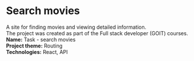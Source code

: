 # Search movies
A site for finding movies and viewing detailed information.<br>
The project was created as part of the Full stack developer (GOIT) courses. <br>
<b>Name:</b> Task - search movies<br>
<b>Project theme:</b> Routing <br>
<b>Technologies:</b> React, API
